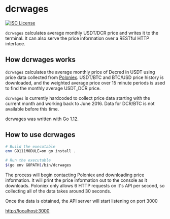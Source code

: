 # dcrwages

[![ISC License](http://img.shields.io/badge/license-ISC-blue.svg)](http://copyfree.org)

`dcrwages` calculates average monthly USDT/DCR price and writes it to the terminal.
It can also serve the price information over a RESTful HTTP interface.

## How dcrwages works

`dcrwages` calculates the average monthly price of Decred in USDT using price data
collected from [Poloniex](https://poloniex.com). USDT/BTC and BTC/USD price history
is downloaded, and the weighted average price over 15 minute periods is used to find
the monthly average USDT_DCR price.

`dcrwages` is currently hardcoded to collect price data starting with the current
month and working back to June 2016.
Data for DCR/BTC is not available before this time.

dcrwages was written with Go 1.12.

## How to use dcrwages

```bash
# Build the executable
env GO111MODULE=on go install .

# Run the executable
$(go env GOPATH)/bin/dcrwages
```

The process will begin contacting Poloniex and downloading price information.
It will print the price information out to the console as it downloads.
Poloniex only allows 6 HTTP requests on it's API per second, so collecting
all of the data takes around 30 seconds.

Once the data is obtained, the API server will start listening on port 3000

<http://localhost:3000>

